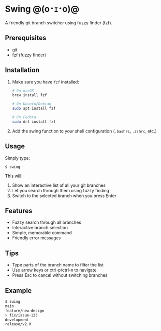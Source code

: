 # Swing @(o･ｪ･o)@

A friendly git branch switcher using fuzzy finder (fzf).

## Prerequisites

- git
- fzf (fuzzy finder)

## Installation

1. Make sure you have `fzf` installed:
   ```bash
   # On macOS
   brew install fzf

   # On Ubuntu/Debian
   sudo apt install fzf

   # On Fedora
   sudo dnf install fzf
   ```

2. Add the swing function to your shell configuration (`.bashrc`, `.zshrc`, etc.)

## Usage

Simply type:

```
$ swing

````

This will:
1. Show an interactive list of all your git branches
2. Let you search through them using fuzzy finding
3. Switch to the selected branch when you press Enter

## Features

- Fuzzy search through all branches
- Interactive branch selection
- Simple, memorable command
- Friendly error messages

## Tips

- Type parts of the branch name to filter the list
- Use arrow keys or ctrl-p/ctrl-n to navigate
- Press Esc to cancel without switching branches

## Example

```bash
$ swing
main
feature/new-design
> fix/issue-123
development
release/v2.0

```